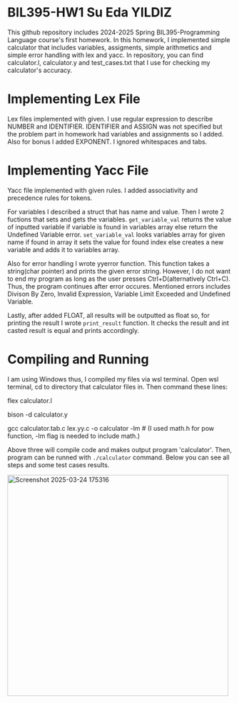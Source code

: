 # BIL395-HW1 Su Eda YILDIZ

This github repository includes 2024-2025 Spring BIL395-Programming Language course's first homework. In this homework, I implemented simple calculator that includes variables, assigments, simple arithmetics and simple error handling with lex and yacc. In repository, you can find calculator.l, calculator.y and test_cases.txt that I use for checking my calculator's accuracy.

# Implementing Lex File

Lex files implemented with given. I use regular expression to describe NUMBER and IDENTIFIER. IDENTIFIER and ASSIGN was not specified but the problem part in homework had variables and assignments so I added. Also for bonus I added EXPONENT. I ignored whitespaces and tabs.

# Implementing Yacc File

Yacc file implemented with given rules. I added associativity and precedence rules for tokens. 

For variables I described a struct that has name and value. Then I wrote 2 fuctions that sets and gets the variables. `get_variable_val` returns the value of inputted variable if variable is found in variables array else return the Undefined Variable error. `set_variable_val` looks variables array for given name if found in array it sets the value for found index else creates a new variable and adds it to variables array.

Also for error handling I wrote yyerror function. This function takes a string(char pointer) and prints the given error string. However, I do not want to end my program as long as the user presses Ctrl+D(alternatively Ctrl+C). Thus, the program continues after error occures. Mentioned errors includes Divison By Zero, Invalid Expression, Variable Limit Exceeded and Undefined Variable.

Lastly, after added FLOAT, all results will be outputted as float so, for printing the result I wrote `print_result` function. It checks the result and int casted result is equal and prints accordingly. 

# Compiling and Running

I am using Windows thus, I compiled my files via wsl terminal. Open wsl terminal, cd to directory that calculator files in. Then command these lines:

flex calculator.l

bison -d calculator.y

gcc calculator.tab.c lex.yy.c -o calculator -lm # (I used math.h for pow function, -lm flag is needed to include math.)

Above three will compile code and makes output program 'calculator'. Then, program can be runned with `./calculator` command. Below you can see all steps and some test cases results.

<img width="495" alt="Screenshot 2025-03-24 175316" src="https://github.com/user-attachments/assets/6e036653-7ecb-4109-b7f2-9eb1b45a4f23" />
